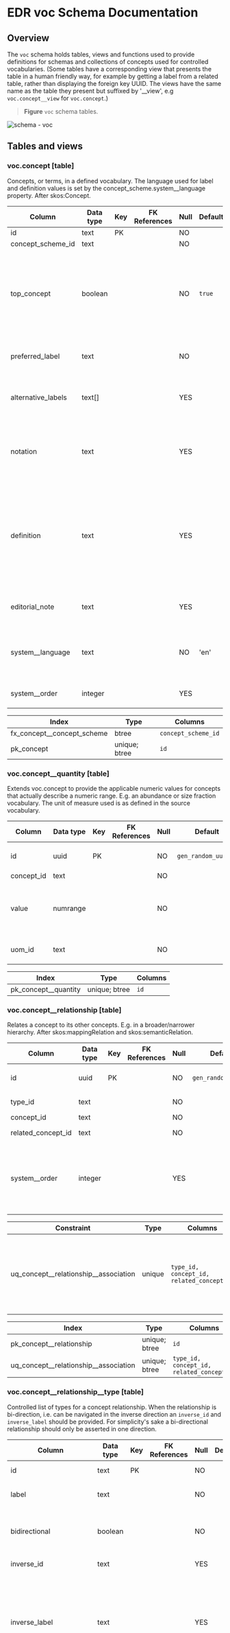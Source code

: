 [//]: # "Autogenerated from EDR database view sys.doc_schema_markdown"

# EDR voc Schema Documentation

## Overview
The `voc` schema holds tables, views and functions used to provide definitions for schemas and collections of concepts used for controlled vocabularies. (Some tables have a corresponding view that presents the table in a human friendly way, for example by getting a label from a related table, rather than displaying the foreign key UUID. The views have the same name as the table they present but suffixed by '__view', e.g `voc.concept__view` for `voc.concept`.)

> __Figure__ `voc` schema tables.

![schema - voc](../figs/schema%20-%20voc.png)

## Tables and views

### voc.concept \[table\]

Concepts, or terms, in a defined vocabulary. The language used for label and definition values is set by the concept_scheme.system__language property. After skos:Concept.

| Column | Data type | Key | FK References | Null | Default | Definition |
| ------ | --------- | --- | ------------- | ---- | ------- | ---------- |
| id | text | PK |  | NO |  | Concept ID. |
| concept_scheme_id | text |  |  | NO |  | Concept scheme ID |
| top_concept | boolean |  |  | NO | `true` | Shows whether the concept is a top (root) concept in its concept scheme. Defaults to true as most schemes a simple lists. In a hierarchy narrower concepts are, by definition, not top concepts so the value will be false. |
| preferred_label | text |  |  | NO |  | The preferred, human-readable, text identifier for the concept. After skos:prefLabel. |
| alternative_labels | text[] |  |  | YES |  | An array of alternative, human-readable, text identifiers for the concept (synonyms). After skos:altLabel. |
| notation | text |  |  | YES |  | A code, token or identifier formally used by the schema maintainers to identify and access a concept. E.g. L for the NZSC Allophanic Soils order. After skos:notation. |
| definition | text |  |  | YES |  | A brief definition of the concept. Content may be formatted using Markdown syntax. More detailed descriptions should be provided via the resources at the related concept_scheme.source and concept_scheme.see_also links. After skos:definition. |
| editorial_note | text |  |  | YES |  | Notes on issues with the concept and any changes that may be required. After skos:editorialNote. |
| system__language | text |  |  | NO | 'en' | An [IETF language tag](https://en.wikipedia.org/wiki/IETF_language_tag) for the language used for translation. Directs the client to use a specific language for a multi-language scheme. |
| system__order | integer |  |  | YES |  | Integer value marking the member's position in a ordered concept scheme. |

| Index | Type | Columns |
| ----- | ---- | ------- |
| fx_concept__concept_scheme | btree | `concept_scheme_id` |
| pk_concept | unique; btree | `id` |

### voc.concept__quantity \[table\]

Extends voc.concept to provide the applicable numeric values for concepts that actually describe a numeric range. E.g. an abundance or size fraction vocabulary. The unit of measure used is as defined in the source vocabulary.

| Column | Data type | Key | FK References | Null | Default | Definition |
| ------ | --------- | --- | ------------- | ---- | ------- | ---------- |
| id | uuid | PK |  | NO | `gen_random_uuid()` | Concept quantity UUID. |
| concept_id | text |  |  | NO |  | Concept ID. |
| value | numrange |  |  | NO |  | The numeric range represented by the concept. |
| uom_id | text |  |  | NO |  | The range value's unit of measure. |

| Index | Type | Columns |
| ----- | ---- | ------- |
| pk_concept__quantity | unique; btree | `id` |

### voc.concept__relationship \[table\]

Relates a concept to its other concepts. E.g. in a broader/narrower hierarchy. After skos:mappingRelation and skos:semanticRelation.

| Column | Data type | Key | FK References | Null | Default | Definition |
| ------ | --------- | --- | ------------- | ---- | ------- | ---------- |
| id | uuid | PK |  | NO | `gen_random_uuid()` | Concept relationship UUID. |
| type_id | text |  |  | NO |  | The type of relationship. |
| concept_id | text |  |  | NO |  | Concept ID. |
| related_concept_id | text |  |  | NO |  | Related concept ID. |
| system__order | integer |  |  | YES |  | Integer value marking the related concept's position in a ordered collection. |

| Constraint | Type | Columns | Description |
| ---------- | ---- | ------- | ----------- |
| uq_concept__relationship__association | unique | `type_id, concept_id, related_concept_id` | Ensures only one relationship of a given type between two concepts is allowed. |

| Index | Type | Columns |
| ----- | ---- | ------- |
| pk_concept__relationship | unique; btree | `id` |
| uq_concept__relationship__association | unique; btree | `type_id, concept_id, related_concept_id` |

### voc.concept__relationship__type \[table\]

Controlled list of types for a concept relationship. When the relationship is bi-direction, i.e. can be navigated in the inverse direction an `inverse_id` and `inverse_label` should be provided. For simplicity's sake a bi-directional relationship should only be asserted in one direction.

| Column | Data type | Key | FK References | Null | Default | Definition |
| ------ | --------- | --- | ------------- | ---- | ------- | ---------- |
| id | text | PK |  | NO |  | The relationship type id. |
| label | text |  |  | NO |  | A human-friendly label for the relationship type. |
| bidirectional | boolean |  |  | NO |  | `true` if the relationship is bi-directional (has an inverse_id). Generated. |
| inverse_id | text |  |  | YES |  | The inverse relationship type id. |
| inverse_label | text |  |  | YES |  | A human-friendly label for the relationship type's inverse relationship type (for bi-directional relationships where the relationship is consistently specified in one direction only). |
| definition | text |  |  | YES |  | A brief definition of the relationship type. Content may be formatted using Markdown syntax. |
| super_type_id | text |  |  | YES |  | The super (parent) type id where a type specialises another. E.g. narrow-match specialises match. |
| rdf_exact_match | text[] |  |  | YES |  | The compact URIs of the well-known RDF resource the type matches, where applicable. E.g. skos:narrowMatch. |
| rdf_inverse_exact_match | text[] |  |  | YES |  | The compact URIs of the well-known RDF resource the inverse of the type matches, where applicable. E.g. skos:broaderMatch. |

| Index | Type | Columns |
| ----- | ---- | ------- |
| pk_concept__relationship__type | unique; btree | `id` |

### voc.concept__relationship__with_inverse \[view\]

View extending voc.concept__relationship to includes inverse relationships as records.

| Column | Data type | Definition |
| ------ | --------- | ---------- |
| id | uuid | Concept relationship UUID. |
| concept_id | text | Concept UUID. |
| type_id | text | The type of relationship. |
| related_concept_id | text | Related concept UUID. |
| system__order | integer | Integer value marking the related concept's position in a ordered collection. |

### voc.concept__translation \[table\]

Concept scheme label and description properties as translated into the language specified in system__language.

| Column | Data type | Key | FK References | Null | Default | Definition |
| ------ | --------- | --- | ------------- | ---- | ------- | ---------- |
| id | uuid | PK |  | NO | `gen_random_uuid()` | Concept translation UUID. |
| concept_id | text |  |  | NO |  | Concept ID. |
| preferred_label | text |  |  | NO |  | Translation of the preferred, human-readable, text identifier for the concept. After skos:prefLabel. |
| alternative_labels | text[] |  |  | YES |  | Translation of the alternative, human-readable, text identifiers for the concept. After skos:prefLabel. |
| definition | text |  |  | YES |  | Translation of the brief description of the concept. Content may be formatted using Markdown syntax. |
| editorial_note | text |  |  | YES |  | Translation of the notes on issues with the concept and any changes that may be required. After skos:editorialNote. |
| system__language | text |  |  | NO |  | An [IETF language tag](https://en.wikipedia.org/wiki/IETF_language_tag) for the language used for translation. Directs the client to use a specific language for a multi-language scheme. |

| Index | Type | Columns |
| ----- | ---- | ------- |
| fx_concept__translation__concept | btree | `concept_id` |
| pk_concept__translation | unique; btree | `id` |

### voc.concept__view \[view\]

Human friendly view of voc.concept. Gets labels for UUIDs and aggregates labels of related entities into arrays.

| Column | Data type | Definition |
| ------ | --------- | ---------- |
| id | text | Concept UUID. |
| in_scheme | text | Concept scheme the concept is a member of. |
| top_concept | boolean | Shows whether the concept is a top (root) concept in its concept scheme. Defaults to true as most schemes a simple lists. In a hierarchy narrower concepts are, by definition, not top concepts so the value will be false. |
| label | text | The formatted label, structured according to the label template defined for the concept scheme |
| preferred_label | text | The preferred, human-readable, text identifier for the concept. After skos:prefLabel. |
| alternative_labels | text[] | An array of alternative, human-readable, text identifiers for the concept (synonyms). After skos:altLabel. |
| notation | text | A code, token or identifier formally used by the schema maintainers to identify and access a concept. E.g. L for the NZSC Allophanic Soils order. After skos:notation. |
| definition | text | A brief definition of the concept. Content may be formatted using Markdown syntax. More detailed descriptions should be provided via the resources at the related concept_scheme.source and concept_scheme.see_also links. After skos:definition. |
| broader | text[] | Array of broader (parent) concepts. |
| narrower | text[] | Array of narrower (child) concepts. |
| related | text[] | Array of concepts that have a simple semantic relationship with the concept. |
| matching | text[] | Array of matching (exact, close, narrower or broader) concepts from another schema. |

### voc.concept_collection \[table\]

A collection of concepts describing the same property, or a subset of a vocabulary's concepts required by an application. Potentially a publication, or a chapter within a publication. After skos:Collection and skos:OrderedCollection.

| Column | Data type | Key | FK References | Null | Default | Definition |
| ------ | --------- | --- | ------------- | ---- | ------- | ---------- |
| id | uuid | PK |  | NO | `gen_random_uuid()` | Concept collection UUID. |
| register_id | uuid |  |  | NO |  | Governing register UUID. |
| preferred_label | text |  |  | NO |  | The preferred, human-readable, text identifier for the collection. After skos:prefLabel. |
| notation | text |  |  | YES |  | A code, token or identifier formally used by the schema maintainers to identify and access a collection. E.g. NZSC for the ... NZSC. After skos:notation. |
| description | text |  |  | YES |  | A brief description of the concept collection. Content may be formatted using Markdown syntax. More detailed descriptions should be provided via the resources at the related concept_scheme.source and concept_scheme.see_also links. |
| default_concept_id | text |  |  | YES |  | The UUID of the concept to be used as the default value for properties populated by the concept collection (where appropriate). |
| editorial_note | text |  |  | YES |  | Notes on issues with the concept and any changes that may be required. After skos:editorialNote. |
| system__ordered | boolean |  |  | NO | `true` | Specifies whether the collection members are ordered. Ordering may either be in natural ascending/descending alphanumeric order, or as specified by the vocabulary maintainer. `true` means the collection is a skos:OrderedCollection. |
| system__language | text |  |  | YES | 'en' | An [IETF language tag](https://en.wikipedia.org/wiki/IETF_language_tag) for the default language used for concept labels, descriptions and definitions when the collection is used. Directs the client to use a specific language for a multi-language scheme. If null, the default concept_scheme.system_language is used. |
| system__label_template | text |  |  | YES |  | A template specifying how the concept preferred_label and notation values are to be used to great a label for presentation. May be overridden by the concept_collection system__label_template template. Format is text with preferred_label and notation column values inserted as variables (\${preferred_label} and \${notation}). E.g.: '\${preferred_label} \[\${notation}\]' |
| system__tag | text[] |  |  | YES |  | An array of tags that can be used to group or otherwise organise concept schemes. |

| Constraint | Type | Columns | Description |
| ---------- | ---- | ------- | ----------- |
| uq_concept_collection__notation | unique | `notation` | Ensures the `notation` value is unique as it is used for HTTP URIs. |

| Index | Type | Columns |
| ----- | ---- | ------- |
| fx_concept_collection__register | btree | `register_id` |
| pk_concept_collection | unique; btree | `id` |
| uq_concept_collection__notation | unique; btree | `notation` |

### voc.concept_collection__member \[table\]

Relates a collection to its member concepts.

| Column | Data type | Key | FK References | Null | Default | Definition |
| ------ | --------- | --- | ------------- | ---- | ------- | ---------- |
| id | uuid | PK |  | NO | `gen_random_uuid()` | Concept collection member UUID. |
| concept_collection_id | uuid |  |  | NO |  | Concept collection UUID. |
| member_concept_id | text |  |  | NO |  | Member concept ID. |
| system__order | integer |  |  | YES |  | Integer value marking the member's position in a ordered collection. |

| Index | Type | Columns |
| ----- | ---- | ------- |
| pk_concept_collection__member | unique; btree | `id` |

### voc.concept_collection__member__view \[view\]

Human friendly view of voc.concept_collection__member. Gets preferred labels for members. Ordered by voc.concept_collection__member.system__order.

| Column | Data type | Definition |
| ------ | --------- | ---------- |
| concept_collection | text | name of the concept collection. |
| concept_collection_id | uuid | Concept collection UUID. |
| member_concept_id | text | Member concept UUID. |
| member_label | text | Member concept labelled according to the concept collections label template. |
| system__order | integer | Integer value marking the member's position in a ordered collection. |

### voc.concept_collection__view \[view\]

Human friendly view of voc.concept_collection. Gets labels for UUIDs and aggregates labels of related entities into arrays.

| Column | Data type | Definition |
| ------ | --------- | ---------- |
| id | uuid | Concept collection UUID. |
| preferred_label | text | The preferred, human-readable, text identifier for the collection. After skos:prefLabel. |
| notation | text | A code, token or identifier formally used by the schema maintainers to identify and access a collection. E.g. NZSC for the ... NZSC. After skos:notation. |
| description | text | A brief description of the concept collection. Content may be formatted using Markdown syntax. More detailed descriptions should be provided via the resources at the related concept_scheme.source and concept_scheme.see_also links. |
| members | text[] | Array of concepts that are members of this collection. |
| system__language | text | An [IETF language tag](https://en.wikipedia.org/wiki/IETF_language_tag) for the default language used for concept labels, descriptions and definitions when the collection is used. Directs the client to use a specific language for a multi-language scheme. If null, the default concept_scheme.system__language is used. |
| system__label_template | text | A template specifying how the concept preferred_label and notation values are to be used to great a label for presentation. May be overridden by the concept_collection system__label_template template. Format is text with preferred_label and notation column values inserted as variables (\${preferred_label} and \${notation}). E.g.: '\${preferred_label} \[\${notation}\]' |

### voc.concept_scheme \[table\]

A vocabulary or similar collection of concepts with a common source and history of governance. Potentially a publication, or a chapter within a publication. After skos:concept_scheme.

| Column | Data type | Key | FK References | Null | Default | Definition |
| ------ | --------- | --- | ------------- | ---- | ------- | ---------- |
| id | text | PK |  | NO |  | Concept scheme ID. |
| register_id | uuid |  |  | NO |  | Governing register UUID. |
| preferred_label | text |  |  | NO |  | The preferred, human-readable, text identifier for the concept scheme. After skos:prefLabel. |
| notation | text |  |  | YES |  | A code, token or identifier formally used by the schema maintainers to identify and access a concept scheme. E.g. NZSC for the ... NZSC. After skos:notation. |
| description | text |  |  | YES |  | A brief description of the concept concept scheme. Content may be formatted using Markdown syntax. More detailed descriptions should be provided via the resources at the related concept_scheme.source and concept_scheme.see_also links. |
| editorial_note | text |  |  | YES |  | Notes on issues with the concept and any changes that may be required. After skos:editorialNote. |
| source | text[] |  |  | YES |  | An array of citations (preferably DOIs or other URIs) for the source of the data in the concept scheme. |
| see_also | text[] |  |  | YES |  | An array of URLs for web pages or other web resources that describe or define this concept scheme. |
| system__language | text |  |  | NO | 'en' | An [IETF language tag](https://en.wikipedia.org/wiki/IETF_language_tag) for the default language used for concept labels, descriptions and definitions when the concept scheme is used. Directs the client to use a specific language for a multi-language scheme. If null, the default concept_scheme.system__language is used. |
| system__label_template | text |  |  | YES | '${preferred_label}' | A template specifying how the concept preferred_label and notation values are to be used to great a label for presentation. May be overridden by the concept_concept scheme system__label_template template. Format is text with preferred_label and notation column values inserted as variables (\${preferred_label} and \${notation}). E.g.: '\${preferred_label} \[\${notation}\]' |
| system__tag | text[] |  |  | YES |  | An array of tags that can be used to group or otherwise organise concept schemes. |

| Index | Type | Columns |
| ----- | ---- | ------- |
| fx_concept_scheme__register | btree | `register_id` |
| pk_concept_scheme | unique; btree | `id` |

### voc.concept_scheme__translation \[table\]

Concept scheme label and description properties as translated into the language specified in system__language.

| Column | Data type | Key | FK References | Null | Default | Definition |
| ------ | --------- | --- | ------------- | ---- | ------- | ---------- |
| id | uuid | PK |  | NO | `gen_random_uuid()` | Concept scheme translation UUID. |
| concept_scheme_id | text |  |  | NO |  | Concept scheme ID. |
| preferred_label | text |  |  | NO |  | Translation of the preferred, human-readable, text identifier for the concept scheme. After skos:prefLabel. |
| description | text |  |  | YES |  | Translation of the brief description of the concept scheme. Content may be formatted using Markdown syntax.Content may be formatted using Markdown syntax. |
| editorial_note | text |  |  | YES |  | Translation of the notes on issues with the concept scheme and any changes that may be required. After skos:editorialNote. |
| system__language | text |  |  | NO |  | An [IETF language tag](https://en.wikipedia.org/wiki/IETF_language_tag) for the language used for translation. Directs the client to use a specific language for a multi-language scheme. |

| Index | Type | Columns |
| ----- | ---- | ------- |
| fx_concept_scheme__translation__concept_scheme | btree | `concept_scheme_id` |
| pk_concept_scheme__translation | unique; btree | `id` |

### voc.concept_scheme__view \[view\]

Human friendly view of voc.concept_scheme. Gets labels for UUIDs and aggregates labels of related entities into arrays.

| Column | Data type | Definition |
| ------ | --------- | ---------- |
| id | text | Concept scheme UUID. |
| preferred_label | text | The preferred, human-readable, text identifier for the concept scheme. After skos:prefLabel. |
| notation | text | A code, token or identifier formally used by the schema maintainers to identify and access a concept scheme. E.g. NZSC for the ... NZSC. After skos:notation. |
| description | text | A brief description of the concept concept scheme. Content may be formatted using Markdown syntax. More detailed descriptions should be provided via the resources at the related concept_scheme.source and concept_scheme.see_also links. |
| top_concepts | text[] | An array of concepts that are at the root (top) of the concept scheme. |
| lower_concepts | text[] | An array of concepts that are at the narrower concepts of the concept scheme's top concepts. |
| source | text[] | An array of citations (preferably DOIs or other URIs) for the source of the data in the concept scheme. |
| see_also | text[] | An array of URLs for web pages or other web resources that describe or define this concept scheme. |
| system__language | text | An [IETF language tag](https://en.wikipedia.org/wiki/IETF_language_tag) for the default language used for concept labels, descriptions and definitions when the concept scheme is used. Directs the client to use a specific language for a multi-language scheme. If null, the default concept_scheme.system__language is used. |
| system__label_template | text | A template specifying how the concept preferred_label and notation values are to be used to great a label for presentation. May be overridden by the concept_concept scheme system__label_template template. Format is text with preferred_label and notation column values inserted as variables (\${preferred_label} and \${notation}). E.g.: '\${preferred_label} \[\${notation}\]' |


## Functions

| Function | Type | Arguments | Returns | Description |
| -------- | ---- | --------- | ------- | ----------- |
| concept__label | function | _concept_id; _concept_collection_id | text | Returns a concept's (`_concept_id`) formatted label based on the concept collection (`_concept_collection_id`) or concept scheme (if `_concept_collection_id` is null) template defined in `concept_collection`|`concept_scheme.system__label_template`. |
